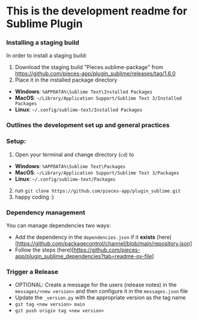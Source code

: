 # This is the development readme for Sublime Plugin

### Installing a staging build

In order to install a staging build:

1. Download the staging build "Pieces.sublime-package" from https://github.com/pieces-app/plugin_sublime/releases/tag/1.6.0
2. Place it in the installed package directory 
  - **Windows**: `%APPDATA%\Sublime Text\Installed Packages`
  - **MacOS**: `~/Library/Application Support/Sublime Text 3/Installed Packages`
  - **Linux**: `~/.config/sublime-text/Installed Packages`

### Outlines the development set up and general practices

### Setup:

1. Open your terminal and change directory (`cd`) to 
  - **Windows**: `%APPDATA%\Sublime Text\Packages`
  - **MacOS**: `~/Library/Application Support/Sublime Text 3/Packages`
  - **Linux**: `~/.config/sublime-text/Packages`
2. run `git clone https://github.com/pieces-app/plugin_sublime.git`
3. happy coding :)

### Dependency management

You can manage dependencies two ways:

- Add the dependency in the `dependencies.json` if it **exists** (here)[https://github.com/packagecontrol/channel/blob/main/repository.json]
- Follow the steps (here)[https://github.com/pieces-app/plugin_sublime_dependencies?tab=readme-ov-file]

### Trigger a Release

- OPTIONAL: Create a message for the users (release notes) in the `messages/<new version>`
  and then configure it in the `messages.json` file
- Update the `_version.py` with the appropriate version as the tag name
- `git tag <new version> main`
- `git push origin tag <new version>`

